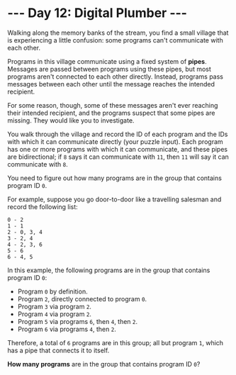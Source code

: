 # --- Day 12: Digital Plumber ---
Walking along the memory banks of the stream, you find a small village that is experiencing a little confusion: some
programs can't communicate with each other.

Programs in this village communicate using a fixed system of __pipes__. Messages are passed between programs using these
pipes, but most programs aren't connected to each other directly.  Instead, programs pass messages between each other
until the message reaches the intended recipient.

For some reason, though, some of these messages aren't ever reaching their intended recipient, and the programs suspect
that some pipes are missing. They would like you to investigate.

You walk through the village and record the ID of each program and the IDs with which it can communicate directly (your
puzzle input). Each program has one or more programs with which it can communicate, and these pipes are bidirectional;
if ```8``` says it can communicate with ```11```, then ```11``` will say it can communicate with ```8```.

You need to figure out how many programs are in the group that contains program ID ```0```.

For example, suppose you go door-to-door like a travelling salesman and record the following list:

```
0 - 2
1 - 1
2 - 0, 3, 4
3 - 2, 4
4 - 2, 3, 6
5 - 6
6 - 4, 5
```
In this example, the following programs are in the group that contains program ID ```0```:

- Program ```0``` by definition.
- Program ```2```, directly connected to program ```0```.
- Program ```3``` via program ```2```.
- Program ```4``` via program ```2```.
- Program ```5``` via programs ```6```, then ```4```, then ```2```.
- Program ```6``` via programs ```4```, then ```2```.

Therefore, a total of ```6``` programs are in this group; all but program ```1```, which has a pipe that connects it to
itself.

__How many programs__ are in the group that contains program ID ```0```?
